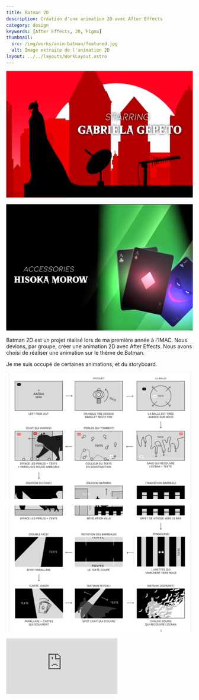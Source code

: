 ```yaml
---
title: Batman 2D
description: Création d'une animation 2D avec After Effects
category: design
keywords: [After Effects, 2D, Figma]
thumbnail:
  src: /img/works/anim-batman/featured.jpg
  alt: Image extraite de l'animation 2D
layout: ../../layouts/WorkLayout.astro
---
```


<div class="img-grid">

![Page d'accueil du site](../../assets/anim-batman/03.jpg)

![Page d'accueil du site](../../assets/anim-batman/04.jpg)

</div>

Batman 2D est un projet réalisé lors de ma première année à l'IMAC. Nous devions, par groupe, créer une animation 2D avec After Effects. Nous avons choisi de réaliser une animation sur le thème de Batman.

Je me suis occupé de certaines animations, et du storyboard.

<div class="img-grid">

![Page d'accueil du site](../../assets/anim-batman/01.jpg)

![Page d'accueil du site](../../assets/anim-batman/02.jpg)

</div>

<iframe
  src="https://www.youtube.com/embed/7U3Zkl_sOpU?si=LaI7fTkvnucGD-X5"
  title="YouTube video player"
  frameborder="0"
  allow="accelerometer; autoplay; clipboard-write; encrypted-media; gyroscope; picture-in-picture; web-share"
  allowfullscreen
></iframe>
